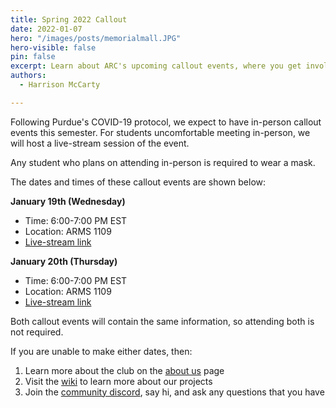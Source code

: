 ```yaml
---
title: Spring 2022 Callout
date: 2022-01-07
hero: "/images/posts/memorialmall.JPG"
hero-visible: false
pin: false
excerpt: Learn about ARC's upcoming callout events, where you get involved in various ongoing projects.
authors:
  - Harrison McCarty

---
```


Following Purdue's COVID-19 protocol, we expect to have in-person callout events this semester. For students uncomfortable meeting in-person, we will host a live-stream session of the event.

Any student who plans on attending in-person is required to wear a mask.

The dates and times of these callout events are shown below:

**January 19th (Wednesday)**
- Time: 6:00-7:00 PM EST
- Location: ARMS 1109
- [Live-stream link](https://youtu.be/-C5HPcOx_B0)

**January 20th (Thursday)**
- Time: 6:00-7:00 PM EST
- Location: ARMS 1109
- [Live-stream link](https://youtu.be/qGUS2jO9E_g)

Both callout events will contain the same information, so attending both is not required. 

If you are unable to make either dates, then:
1. Learn more about the club on the [about us](https://www.purduearc.com/post/about/) page
2. Visit the [wiki](https://wiki.purduearc.com/) to learn more about our projects
3. Join the [community discord](https://discord.gg/xPJfDaztvS), say hi, and ask any questions that you have
